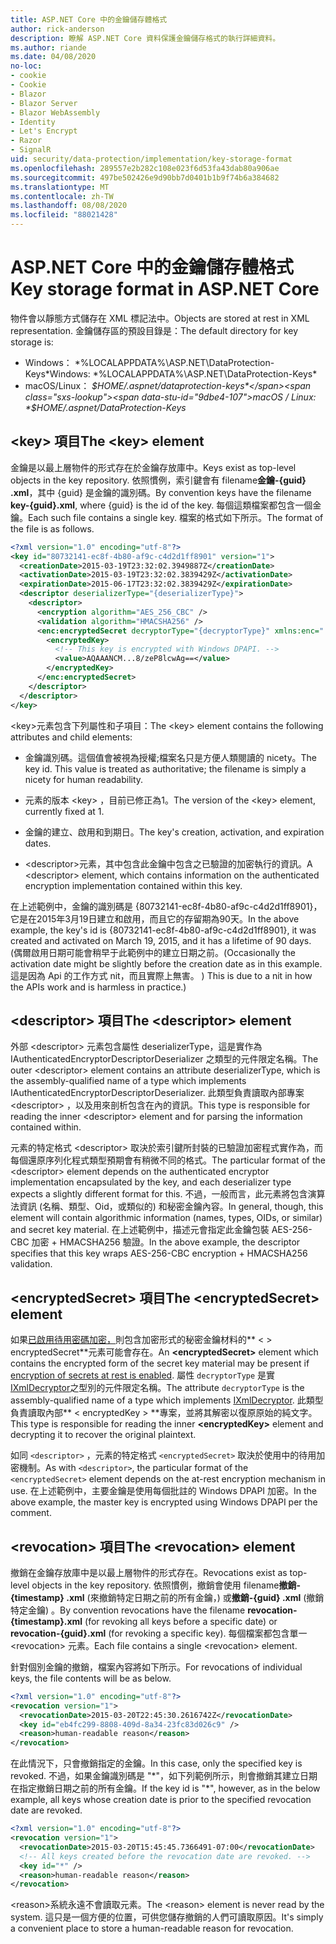 ```yaml
---
title: ASP.NET Core 中的金鑰儲存體格式
author: rick-anderson
description: 瞭解 ASP.NET Core 資料保護金鑰儲存格式的執行詳細資料。
ms.author: riande
ms.date: 04/08/2020
no-loc:
- cookie
- Cookie
- Blazor
- Blazor Server
- Blazor WebAssembly
- Identity
- Let's Encrypt
- Razor
- SignalR
uid: security/data-protection/implementation/key-storage-format
ms.openlocfilehash: 289557e2b282c108e023f6d53fa43dab80a906ae
ms.sourcegitcommit: 497be502426e9d90bb7d0401b1b9f74b6a384682
ms.translationtype: MT
ms.contentlocale: zh-TW
ms.lasthandoff: 08/08/2020
ms.locfileid: "88021428"
---
```

# <a name="key-storage-format-in-aspnet-core"></a><span data-ttu-id="9dbe4-103">ASP.NET Core 中的金鑰儲存體格式</span><span class="sxs-lookup"><span data-stu-id="9dbe4-103">Key storage format in ASP.NET Core</span></span>

<a name="data-protection-implementation-key-storage-format"></a>

<span data-ttu-id="9dbe4-104">物件會以靜態方式儲存在 XML 標記法中。</span><span class="sxs-lookup"><span data-stu-id="9dbe4-104">Objects are stored at rest in XML representation.</span></span> <span data-ttu-id="9dbe4-105">金鑰儲存區的預設目錄是：</span><span class="sxs-lookup"><span data-stu-id="9dbe4-105">The default directory for key storage is:</span></span>

* <span data-ttu-id="9dbe4-106">Windows： \*%LOCALAPPDATA%\ASP.NET\DataProtection-Keys\*</span><span class="sxs-lookup"><span data-stu-id="9dbe4-106">Windows: \*%LOCALAPPDATA%\ASP.NET\DataProtection-Keys\*</span></span>
* <span data-ttu-id="9dbe4-107">macOS/Linux： *$HOME/.aspnet/dataprotection-keys*</span><span class="sxs-lookup"><span data-stu-id="9dbe4-107">macOS / Linux: *$HOME/.aspnet/DataProtection-Keys*</span></span>

## <a name="the-key-element"></a><span data-ttu-id="9dbe4-108">\<key> 項目</span><span class="sxs-lookup"><span data-stu-id="9dbe4-108">The \<key> element</span></span>

<span data-ttu-id="9dbe4-109">金鑰是以最上層物件的形式存在於金鑰存放庫中。</span><span class="sxs-lookup"><span data-stu-id="9dbe4-109">Keys exist as top-level objects in the key repository.</span></span> <span data-ttu-id="9dbe4-110">依照慣例，索引鍵會有 filename**金鑰-{guid} .xml**，其中 {guid} 是金鑰的識別碼。</span><span class="sxs-lookup"><span data-stu-id="9dbe4-110">By convention keys have the filename **key-{guid}.xml**, where {guid} is the id of the key.</span></span> <span data-ttu-id="9dbe4-111">每個這類檔案都包含一個金鑰。</span><span class="sxs-lookup"><span data-stu-id="9dbe4-111">Each such file contains a single key.</span></span> <span data-ttu-id="9dbe4-112">檔案的格式如下所示。</span><span class="sxs-lookup"><span data-stu-id="9dbe4-112">The format of the file is as follows.</span></span>

```xml
<?xml version="1.0" encoding="utf-8"?>
<key id="80732141-ec8f-4b80-af9c-c4d2d1ff8901" version="1">
  <creationDate>2015-03-19T23:32:02.3949887Z</creationDate>
  <activationDate>2015-03-19T23:32:02.3839429Z</activationDate>
  <expirationDate>2015-06-17T23:32:02.3839429Z</expirationDate>
  <descriptor deserializerType="{deserializerType}">
    <descriptor>
      <encryption algorithm="AES_256_CBC" />
      <validation algorithm="HMACSHA256" />
      <enc:encryptedSecret decryptorType="{decryptorType}" xmlns:enc="...">
        <encryptedKey>
          <!-- This key is encrypted with Windows DPAPI. -->
          <value>AQAAANCM...8/zeP8lcwAg==</value>
        </encryptedKey>
      </enc:encryptedSecret>
    </descriptor>
  </descriptor>
</key>
```

<span data-ttu-id="9dbe4-113">\<key>元素包含下列屬性和子項目：</span><span class="sxs-lookup"><span data-stu-id="9dbe4-113">The \<key> element contains the following attributes and child elements:</span></span>

* <span data-ttu-id="9dbe4-114">金鑰識別碼。這個值會被視為授權;檔案名只是方便人類閱讀的 nicety。</span><span class="sxs-lookup"><span data-stu-id="9dbe4-114">The key id. This value is treated as authoritative; the filename is simply a nicety for human readability.</span></span>

* <span data-ttu-id="9dbe4-115">元素的版本 \<key> ，目前已修正為1。</span><span class="sxs-lookup"><span data-stu-id="9dbe4-115">The version of the \<key> element, currently fixed at 1.</span></span>

* <span data-ttu-id="9dbe4-116">金鑰的建立、啟用和到期日。</span><span class="sxs-lookup"><span data-stu-id="9dbe4-116">The key's creation, activation, and expiration dates.</span></span>

* <span data-ttu-id="9dbe4-117">\<descriptor>元素，其中包含此金鑰中包含之已驗證的加密執行的資訊。</span><span class="sxs-lookup"><span data-stu-id="9dbe4-117">A \<descriptor> element, which contains information on the authenticated encryption implementation contained within this key.</span></span>

<span data-ttu-id="9dbe4-118">在上述範例中，金鑰的識別碼是 {80732141-ec8f-4b80-af9c-c4d2d1ff8901}，它是在2015年3月19日建立和啟用，而且它的存留期為90天。</span><span class="sxs-lookup"><span data-stu-id="9dbe4-118">In the above example, the key's id is {80732141-ec8f-4b80-af9c-c4d2d1ff8901}, it was created and activated on March 19, 2015, and it has a lifetime of 90 days.</span></span> <span data-ttu-id="9dbe4-119"> (偶爾啟用日期可能會稍早于此範例中的建立日期之前。</span><span class="sxs-lookup"><span data-stu-id="9dbe4-119">(Occasionally the activation date might be slightly before the creation date as in this example.</span></span> <span data-ttu-id="9dbe4-120">這是因為 Api 的工作方式 nit，而且實際上無害。 ) </span><span class="sxs-lookup"><span data-stu-id="9dbe4-120">This is due to a nit in how the APIs work and is harmless in practice.)</span></span>

## <a name="the-descriptor-element"></a><span data-ttu-id="9dbe4-121">\<descriptor> 項目</span><span class="sxs-lookup"><span data-stu-id="9dbe4-121">The \<descriptor> element</span></span>

<span data-ttu-id="9dbe4-122">外部 \<descriptor> 元素包含屬性 deserializerType，這是實作為 IAuthenticatedEncryptorDescriptorDeserializer 之類型的元件限定名稱。</span><span class="sxs-lookup"><span data-stu-id="9dbe4-122">The outer \<descriptor> element contains an attribute deserializerType, which is the assembly-qualified name of a type which implements IAuthenticatedEncryptorDescriptorDeserializer.</span></span> <span data-ttu-id="9dbe4-123">此類型負責讀取內部專案 \<descriptor> ，以及用來剖析包含在內的資訊。</span><span class="sxs-lookup"><span data-stu-id="9dbe4-123">This type is responsible for reading the inner \<descriptor> element and for parsing the information contained within.</span></span>

<span data-ttu-id="9dbe4-124">元素的特定格式 \<descriptor> 取決於索引鍵所封裝的已驗證加密程式實作為，而每個還原序列化程式類型預期會有稍微不同的格式。</span><span class="sxs-lookup"><span data-stu-id="9dbe4-124">The particular format of the \<descriptor> element depends on the authenticated encryptor implementation encapsulated by the key, and each deserializer type expects a slightly different format for this.</span></span> <span data-ttu-id="9dbe4-125">不過，一般而言，此元素將包含演算法資訊 (名稱、類型、Oid，或類似的) 和秘密金鑰內容。</span><span class="sxs-lookup"><span data-stu-id="9dbe4-125">In general, though, this element will contain algorithmic information (names, types, OIDs, or similar) and secret key material.</span></span> <span data-ttu-id="9dbe4-126">在上述範例中，描述元會指定此金鑰包裝 AES-256-CBC 加密 + HMACSHA256 驗證。</span><span class="sxs-lookup"><span data-stu-id="9dbe4-126">In the above example, the descriptor specifies that this key wraps AES-256-CBC encryption + HMACSHA256 validation.</span></span>

## <a name="the-encryptedsecret-element"></a><span data-ttu-id="9dbe4-127">\<encryptedSecret> 項目</span><span class="sxs-lookup"><span data-stu-id="9dbe4-127">The \<encryptedSecret> element</span></span>

<span data-ttu-id="9dbe4-128">如果[已啟用待用密碼加密，](xref:security/data-protection/implementation/key-encryption-at-rest)則包含加密形式的秘密金鑰材料的\*\* &lt; &gt; encryptedSecret\*\*元素可能會存在。</span><span class="sxs-lookup"><span data-stu-id="9dbe4-128">An **&lt;encryptedSecret&gt;** element which contains the encrypted form of the secret key material may be present if [encryption of secrets at rest is enabled](xref:security/data-protection/implementation/key-encryption-at-rest).</span></span> <span data-ttu-id="9dbe4-129">屬性 `decryptorType` 是實[IXmlDecryptor](/dotnet/api/microsoft.aspnetcore.dataprotection.xmlencryption.ixmldecryptor)之型別的元件限定名稱。</span><span class="sxs-lookup"><span data-stu-id="9dbe4-129">The attribute `decryptorType` is the assembly-qualified name of a type which implements [IXmlDecryptor](/dotnet/api/microsoft.aspnetcore.dataprotection.xmlencryption.ixmldecryptor).</span></span> <span data-ttu-id="9dbe4-130">此類型負責讀取內部\*\* &lt; encryptedKey &gt; \*\*專案，並將其解密以復原原始的純文字。</span><span class="sxs-lookup"><span data-stu-id="9dbe4-130">This type is responsible for reading the inner **&lt;encryptedKey&gt;** element and decrypting it to recover the original plaintext.</span></span>

<span data-ttu-id="9dbe4-131">如同 `<descriptor>` ，元素的特定格式 `<encryptedSecret>` 取決於使用中的待用加密機制。</span><span class="sxs-lookup"><span data-stu-id="9dbe4-131">As with `<descriptor>`, the particular format of the `<encryptedSecret>` element depends on the at-rest encryption mechanism in use.</span></span> <span data-ttu-id="9dbe4-132">在上述範例中，主要金鑰是使用每個批註的 Windows DPAPI 加密。</span><span class="sxs-lookup"><span data-stu-id="9dbe4-132">In the above example, the master key is encrypted using Windows DPAPI per the comment.</span></span>

## <a name="the-revocation-element"></a><span data-ttu-id="9dbe4-133">\<revocation> 項目</span><span class="sxs-lookup"><span data-stu-id="9dbe4-133">The \<revocation> element</span></span>

<span data-ttu-id="9dbe4-134">撤銷在金鑰存放庫中是以最上層物件的形式存在。</span><span class="sxs-lookup"><span data-stu-id="9dbe4-134">Revocations exist as top-level objects in the key repository.</span></span> <span data-ttu-id="9dbe4-135">依照慣例，撤銷會使用 filename**撤銷-{timestamp} .xml** (來撤銷特定日期之前的所有金鑰，) 或**撤銷-{guid} .xml** (撤銷特定金鑰) 。</span><span class="sxs-lookup"><span data-stu-id="9dbe4-135">By convention revocations have the filename **revocation-{timestamp}.xml** (for revoking all keys before a specific date) or **revocation-{guid}.xml** (for revoking a specific key).</span></span> <span data-ttu-id="9dbe4-136">每個檔案都包含單一 \<revocation> 元素。</span><span class="sxs-lookup"><span data-stu-id="9dbe4-136">Each file contains a single \<revocation> element.</span></span>

<span data-ttu-id="9dbe4-137">針對個別金鑰的撤銷，檔案內容將如下所示。</span><span class="sxs-lookup"><span data-stu-id="9dbe4-137">For revocations of individual keys, the file contents will be as below.</span></span>

```xml
<?xml version="1.0" encoding="utf-8"?>
<revocation version="1">
  <revocationDate>2015-03-20T22:45:30.2616742Z</revocationDate>
  <key id="eb4fc299-8808-409d-8a34-23fc83d026c9" />
  <reason>human-readable reason</reason>
</revocation>
```

<span data-ttu-id="9dbe4-138">在此情況下，只會撤銷指定的金鑰。</span><span class="sxs-lookup"><span data-stu-id="9dbe4-138">In this case, only the specified key is revoked.</span></span> <span data-ttu-id="9dbe4-139">不過，如果金鑰識別碼是 "\*"，如下列範例所示，則會撤銷其建立日期在指定撤銷日期之前的所有金鑰。</span><span class="sxs-lookup"><span data-stu-id="9dbe4-139">If the key id is "\*", however, as in the below example, all keys whose creation date is prior to the specified revocation date are revoked.</span></span>

```xml
<?xml version="1.0" encoding="utf-8"?>
<revocation version="1">
  <revocationDate>2015-03-20T15:45:45.7366491-07:00</revocationDate>
  <!-- All keys created before the revocation date are revoked. -->
  <key id="*" />
  <reason>human-readable reason</reason>
</revocation>
```

<span data-ttu-id="9dbe4-140">\<reason>系統永遠不會讀取元素。</span><span class="sxs-lookup"><span data-stu-id="9dbe4-140">The \<reason> element is never read by the system.</span></span> <span data-ttu-id="9dbe4-141">這只是一個方便的位置，可供您儲存撤銷的人們可讀取原因。</span><span class="sxs-lookup"><span data-stu-id="9dbe4-141">It's simply a convenient place to store a human-readable reason for revocation.</span></span>
